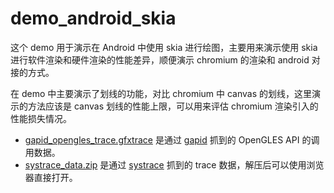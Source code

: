 # demo_android_skia

这个 demo 用于演示在 Android 中使用 skia 进行绘图，主要用来演示使用 skia 进行软件渲染和硬件渲染的性能差异，顺便演示 chromium 的渲染和 android 对接的方式。

在 demo 中主要演示了划线的功能，对比 chromium 中 canvas 的划线，这里演示的方法应该是 canvas 划线的性能上限，可以用来评估 chromium 渲染引入的性能损失情况。

- [gapid_opengles_trace.gfxtrace](./gapid_opengles_trace.gfxtrace) 是通过 [gapid](https://github.com/google/gapid) 抓到的 OpenGLES API 的调用数据。
- [systrace_data.zip](./systrace_data.zip) 是通过 [systrace](https://developer.android.com/topic/performance/tracing/command-line#app-trace) 抓到的 trace 数据，解压后可以使用浏览器直接打开。
